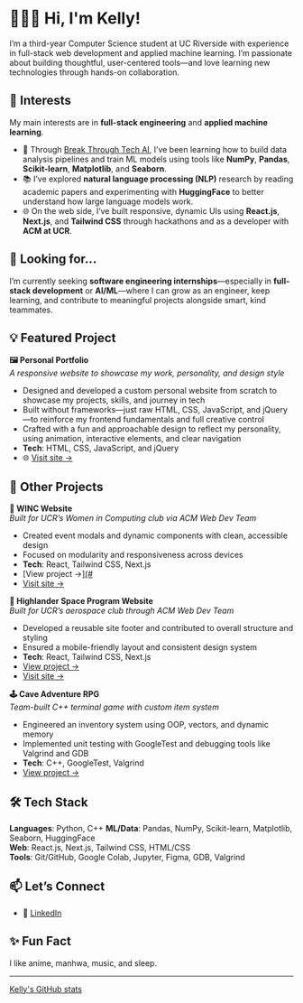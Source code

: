 # 👩🏻‍💻 Hi, I'm Kelly!

I’m a third-year Computer Science student at UC Riverside with experience in full-stack web development and applied machine learning. I’m passionate about building thoughtful, user-centered tools—and love learning new technologies through hands-on collaboration.

## 🤖 Interests

My main interests are in **full-stack engineering** and **applied machine learning**.

- 🧠 Through [Break Through Tech AI](https://breakthroughtech.org/), I’ve been learning how to build data analysis pipelines and train ML models using tools like **NumPy**, **Pandas**, **Scikit-learn**, **Matplotlib**, and **Seaborn**.
- 📚 I’ve explored **natural language processing (NLP)** research by reading academic papers and experimenting with **HuggingFace** to better understand how large language models work.
- 🌐 On the web side, I’ve built responsive, dynamic UIs using **React.js**, **Next.js**, and **Tailwind CSS** through hackathons and as a developer with **ACM at UCR**.

## 🌱 Looking for...

I’m currently seeking **software engineering internships**—especially in **full-stack development** or **AI/ML**—where I can grow as an engineer, keep learning, and contribute to meaningful projects alongside smart, kind teammates.

## 💡 Featured Project

**🖼️ Personal Portfolio**  
*A responsive website to showcase my work, personality, and design style*  
- Designed and developed a custom personal website from scratch to showcase my projects, skills, and journey in tech
- Built without frameworks—just raw HTML, CSS, JavaScript, and jQuery—to reinforce my frontend fundamentals and full creative control
- Crafted with a fun and approachable design to reflect my personality, using animation, interactive elements, and clear navigation
- **Tech**: HTML, CSS, JavaScript, and jQuery
- 🌐 [Visit site →](https://kellyma626.github.io)

## 🚀 Other Projects

**🌸 WINC Website**  
*Built for UCR’s Women in Computing club via ACM Web Dev Team*  
- Created event modals and dynamic components with clean, accessible design  
- Focused on modularity and responsiveness across devices  
- **Tech**: React, Tailwind CSS, Next.js  
- [View project →][(#](https://github.com/acm-ucr/winc-website)
- [Visit site →](https://winc.cs.ucr.edu/)

**🚀 Highlander Space Program Website**  
*Built for UCR’s aerospace club through ACM Web Dev Team*  
- Developed a reusable site footer and contributed to overall structure and styling  
- Ensured a mobile-friendly layout and consistent design system  
- **Tech**: React, Tailwind CSS, Next.js  
- [View project →](https://github.com/acm-ucr/hsp-website)
- [Visit site →](https://hsp.ucrhighlanders.org/)

**🕹️ Cave Adventure RPG**  
*Team-built C++ terminal game with custom item system*  
- Engineered an inventory system using OOP, vectors, and dynamic memory  
- Implemented unit testing with GoogleTest and debugging tools like Valgrind and GDB  
- **Tech**: C++, GoogleTest, Valgrind  
- [View project →](https://github.com/kellyma626/rpg-cave-game)

## 🛠 Tech Stack

**Languages**: Python, C++
**ML/Data**: Pandas, NumPy, Scikit-learn, Matplotlib, Seaborn, HuggingFace  
**Web**: React.js, Next.js, Tailwind CSS, HTML/CSS  
**Tools**: Git/GitHub, Google Colab, Jupyter, Figma, GDB, Valgrind  

## 📫 Let’s Connect

- 💼 [LinkedIn](https://www.linkedin.com/in/kellyma/)  

## ✨ Fun Fact

I like anime, manhwa, music, and sleep.

---
[Kelly's GitHub stats](https://github-readme-stats.vercel.app/api?username=kellyma626&show_icons=true&theme=tokyonight)
